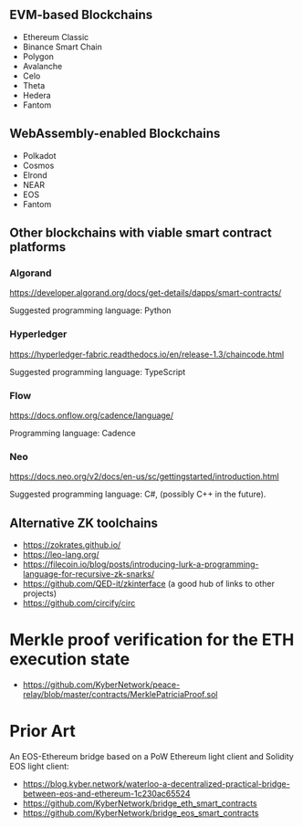 ## EVM-based Blockchains

- Ethereum Classic
- Binance Smart Chain
- Polygon
- Avalanche
- Celo
- Theta
- Hedera
- Fantom

## WebAssembly-enabled Blockchains

- Polkadot
- Cosmos
- Elrond
- NEAR
- EOS
- Fantom

## Other blockchains with viable smart contract platforms

### Algorand

https://developer.algorand.org/docs/get-details/dapps/smart-contracts/

Suggested programming language: Python

### Hyperledger

https://hyperledger-fabric.readthedocs.io/en/release-1.3/chaincode.html

Suggested programming language: TypeScript

### Flow

https://docs.onflow.org/cadence/language/

Programming language: Cadence

### Neo

https://docs.neo.org/v2/docs/en-us/sc/gettingstarted/introduction.html

Suggested programming language: C#, (possibly C++ in the future).

## Alternative ZK toolchains

- https://zokrates.github.io/
- https://leo-lang.org/
- https://filecoin.io/blog/posts/introducing-lurk-a-programming-language-for-recursive-zk-snarks/
- https://github.com/QED-it/zkinterface (a good hub of links to other projects)
- https://github.com/circify/circ

# Merkle proof verification for the ETH execution state

- https://github.com/KyberNetwork/peace-relay/blob/master/contracts/MerklePatriciaProof.sol

# Prior Art

An EOS-Ethereum bridge based on a PoW Ethereum light client and Solidity EOS light client:

- https://blog.kyber.network/waterloo-a-decentralized-practical-bridge-between-eos-and-ethereum-1c230ac65524
- https://github.com/KyberNetwork/bridge_eth_smart_contracts
- https://github.com/KyberNetwork/bridge_eos_smart_contracts
